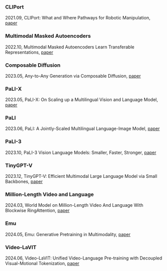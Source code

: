 ### CLIPort
2021.09, CLIPort: What and Where Pathways for Robotic Manipulation, [paper](http://arxiv.org/abs/2109.12098)
### Multimodal Masked Autoencoders
2022.10, Multimodal Masked Autoencoders Learn Transferable Representations, [paper](http://arxiv.org/abs/2205.14204)
### Composable Diffusion
2023.05, Any-to-Any Generation via Composable Diffusion, [paper](http://arxiv.org/abs/2305.11846)
### PaLI-X
2023.05, PaLI-X: On Scaling up a Multilingual Vision and Language Model, [paper](http://arxiv.org/abs/2305.18565)
### PaLI
2023.06, PaLI: A Jointly-Scaled Multilingual Language-Image Model, [paper](http://arxiv.org/abs/2209.06794)
### PaLI-3
2023.10, PaLI-3 Vision Language Models: Smaller, Faster, Stronger, [paper](http://arxiv.org/abs/2310.09199)
### TinyGPT-V
2023.12, TinyGPT-V: Efficient Multimodal Large Language Model via Small Backbones, [paper](http://arxiv.org/abs/2312.16862)
### Million-Length Video and Language
2024.03, World Model on Million-Length Video And Language With Blockwise RingAttention, [paper](http://arxiv.org/abs/2402.08268)
### Emu
2024.05, Emu: Generative Pretraining in Multimodality, [paper](http://arxiv.org/abs/2307.05222)
### Video-LaVIT
2024.06, Video-LaVIT: Unified Video-Language Pre-training with Decoupled Visual-Motional Tokenization, [paper](http://arxiv.org/abs/2402.03161)